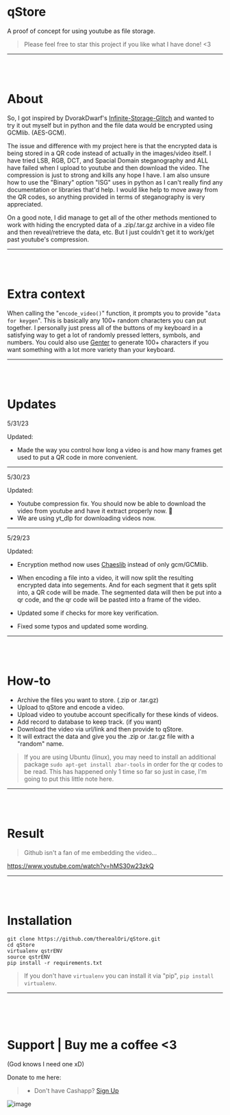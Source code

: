 # qStore
A proof of concept for using youtube as file storage.
> Please feel free to star this project if you like what I have done! <3
__ __

<br>
<br>

# About
So, I got inspired by DvorakDwarf's [Infinite-Storage-Glitch](https://github.com/DvorakDwarf/Infinite-Storage-Glitch) and wanted to try it out myself but in python and the file data would be encrypted using GCMlib. (AES-GCM).

The issue and difference with my project here is that the encrypted data is being stored in a QR code instead of actually in the images/video itself. I have tried LSB, RGB, DCT, and Spacial Domain steganography and ALL have failed when I upload to youtube and then download the video. The compression is just to strong and kills any hope I have. I am also unsure how to use the "Binary" option "ISG" uses in python as I can't really find any documentation or libraries that'd help. I would like help to move away from the QR codes, so anything provided in terms of steganography is very appreciated.

On a good note, I did manage to get all of the other methods mentioned to work with hiding the encrypted data of a .zip/.tar.gz archive in a video file and then reveal/retrieve the data, etc. But I just couldn't get it to work/get past youtube's compression.
__ __

<br>
<br>

# Extra context
When calling the "`encode_video()`" function, it prompts you to provide "`data for keygen`". This is basically any 100+ random characters you can put together. I personally just press all of the buttons of my keyboard in a satisfying way to get a lot of randomly pressed letters, symbols, and numbers. You could also use [Genter](https://github.com/therealOri/Genter) to generate 100+ characters if you want something with a lot more variety than your keyboard.
__ __

<br>
<br>

# Updates
5/31/23

Updated:

- Made the way you control how long a video is and how many frames get used to put a QR code in more convenient.
__ __


5/30/23

Updated:

- Youtube compression fix. You should now be able to download the video from youtube and have it extract properly now. 🤞
- We are using yt_dlp for downloading videos now.
__ __

5/29/23

Updated:

- Encryption method now uses [Chaeslib](https://github.com/therealOri/Chaeslib) instead of only gcm/GCMlib.

- When encoding a file into a video, it will now split the resulting encrypted data into segements. And for each segment that it gets split into, a QR code will be made. The segmented data will then be put into a qr code, and the qr code will be pasted into a frame of the video.

- Updated some if checks for more key verification.

- Fixed some typos and updated some wording.
__ __


<br>
<br>

# How-to
- Archive the files you want to store. (.zip or .tar.gz)
- Upload to qStore and encode a video.
- Upload video to youtube account specifically for these kinds of videos.
- Add record to database to keep track. (if you want)
- Download the video via url/link and then provide to qStore.
- It will extract the data and give you the .zip or .tar.gz file with a "random" name.

> If you are using Ubuntu (linux), you may need to install an additional package `sudo apt-get install zbar-tools` in order for the qr codes to be read. This has happened only 1 time so far so just in case, I'm going to put this little note here.
__ __

<br>
<br>

# Result
> Github isn't a fan of me embedding the video...

https://www.youtube.com/watch?v=hMS30w23zkQ
__ __

<br>
<br>

# Installation
```
git clone https://github.com/therealOri/qStore.git
cd qStore
virtualenv qstrENV
source qstrENV
pip install -r requirements.txt
```
> If you don't have `virtualenv` you can install it via "pip", `pip install virtualenv`.
__ __

<br>
<br>
<br>

# Support  |  Buy me a coffee <3
(God knows I need one xD)

Donate to me here:
> - Don't have Cashapp? [Sign Up](https://cash.app/app/TKWGCRT)

![image](https://user-images.githubusercontent.com/45724082/158000721-33c00c3e-68bb-4ee3-a2ae-aefa549cfb33.png)
